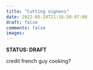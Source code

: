```yaml
---
title: "Cutting oignons"
date: 2022-05-24T21:16:50-07:00
draft: false
comments: false
images:
---
```


**STATUS: DRAFT**

credit french guy cooking?